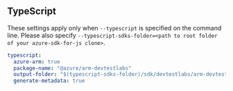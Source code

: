## TypeScript

These settings apply only when `--typescript` is specified on the command line.
Please also specify `--typescript-sdks-folder=<path to root folder of your azure-sdk-for-js clone>`.

``` yaml $(typescript)
typescript:
  azure-arm: true
  package-name: "@azure/arm-devtestlabs"
  output-folder: "$(typescript-sdks-folder)/sdk/devtestlabs/arm-devtestlabs"
  generate-metadata: true
```
